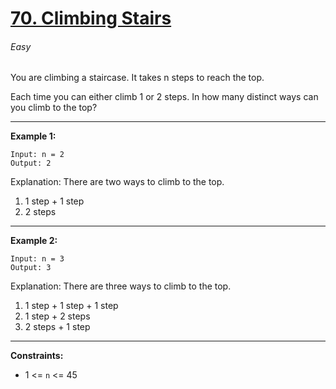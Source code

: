 # [70. Climbing Stairs](https://leetcode.com/problems/climbing-stairs/description "70. Climbing Stairs")
###### Easy

You are climbing a staircase. It takes n steps to reach the top.

Each time you can either climb 1 or 2 steps. In how many distinct ways can you climb to the top?


------------



**Example 1:**

    Input: n = 2
    Output: 2
Explanation: There are two ways to climb to the top.
1. 1 step + 1 step
2. 2 steps

------------


**Example 2:**

    Input: n = 3
    Output: 3
Explanation: There are three ways to climb to the top.
1. 1 step + 1 step + 1 step
2. 1 step + 2 steps
3. 2 steps + 1 step

------------



**Constraints:**

- 1 <= `n` <= 45
